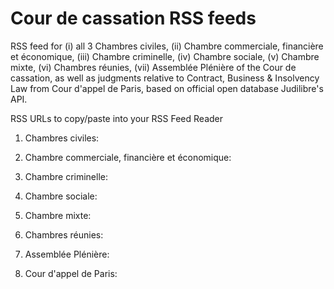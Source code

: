 # Cour de cassation RSS feeds 
RSS feed for (i) all 3 Chambres civiles, (ii) Chambre commerciale, financière et économique, (iii) Chambre criminelle, (iv) Chambre sociale, (v) Chambre mixte, (vi) Chambres réunies, (vii) Assemblée Plénière of the Cour de cassation, as well as judgments relative to Contract, Business & Insolvency Law from Cour d'appel de Paris, based on official open database Judilibre's API.

RSS URLs to copy/paste into your RSS Feed Reader

1. Chambres civiles:

2. Chambre commerciale, financière et économique: 

3. Chambre criminelle:

4. Chambre sociale:

5. Chambre mixte:

6. Chambres réunies:

7. Assemblée Plénière:

8. Cour d'appel de Paris:
